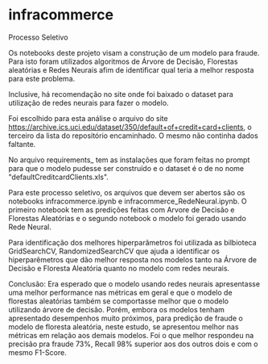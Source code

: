 # infracommerce
Processo Seletivo

Os notebooks deste projeto visam a construção de um modelo para fraude.
Para isto foram utilizados algoritmos de Árvore de Decisão, Florestas aleatórias e Redes Neurais afim de identificar qual teria a melhor resposta para este problema. 

Inclusive, há recomendação no site onde foi baixado o dataset para utilização de redes neurais para fazer o modelo.

Foi escolhido para esta análise o arquivo do site https://archive.ics.uci.edu/dataset/350/default+of+credit+card+clients, o terceiro da lista do repositório encaminhado. O mesmo não continha dados faltante.

No arquivo requirements_ tem as instalações que foram feitas no prompt para que o modelo pudesse ser construído e o dataset é o de no nome "defaultCreditcardClients.xls".

Para este processo seletivo, os arquivos que devem ser abertos são os notebooks infracommerce.ipynb e infracommerce_RedeNeural.ipynb. O primeiro notebook tem as predições feitas com Arvore de Decisão e Florestas Aleatórias e o segundo notebook o modelo foi gerado usando Rede Neural.

Para identificação dos melhores hiperparâmetros foi utilizada as bilbioteca GridSearchCV, RandomizedSearchCV que ajuda a identificar os hiperparêmetros que dão melhor resposta nos modelos tanto na Árvore de Decisão e Floresta Aleatória quanto no modelo com redes neurais.

Conclusão: Era esperado que o modelo usando redes neurais apresentasse uma melhor performance nas métricas em geral e que o modelo de florestas aleatórias também se comportasse melhor que o modelo utilizando árvore de decisão. Porém, embora os modelos tenham apresentado desempenhos muito próximos, para predição de fraude o modelo de floresta aleatória, neste estudo, se apresentou melhor nas métricas em relação aos demais modelos. Foi o que melhor respondeu na precisão pra fraude 73%, Recall 98% superior aos dos outros dois e com o mesmo F1-Score.

